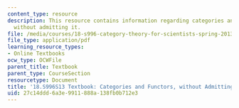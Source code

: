 ```yaml
---
content_type: resource
description: This resource contains information regarding categories and functors,
  without admitting it.
file: /media/courses/18-s996-category-theory-for-scientists-spring-2013/27c14ddd6a3e9911888a138fb0b712e3_MIT18_S996S13_chapter3.pdf
file_type: application/pdf
learning_resource_types:
- Online Textbooks
ocw_type: OCWFile
parent_title: Textbook
parent_type: CourseSection
resourcetype: Document
title: '18.S996S13 Textbook: Categories and Functors, without Admitting it'
uid: 27c14ddd-6a3e-9911-888a-138fb0b712e3
---
```

